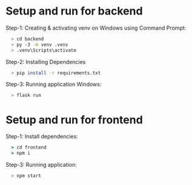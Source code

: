 # Setup and run for backend

Step-1: Creating & activating venv on Windows using Command Prompt:

```bash
  > cd backend
  > py -3 -m venv .venv
  > .venv\Scripts\activate
```

Step-2: Installing Dependencies

```bash
  > pip install -r requirements.txt
```

Step-3: Running application
Windows:

```bash
  > flask run
```
# Setup and run for frontend

Step-1: Install dependencies:

```cmd
  > cd frontend
  > npm i
```

Step-3: Running application:

```bash
  > npm start
